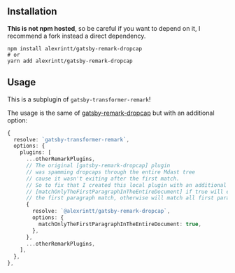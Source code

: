 ## Installation

**This is not npm hosted**, so be careful if you want to depend on it, I recommend a fork instead a direct dependency.

```
npm install alexrintt/gatsby-remark-dropcap
# or
yarn add alexrintt/gatsby-remark-dropcap
```

## Usage

This is a subplugin of `gatsby-transformer-remark`!

The usage is the same of [gatsby-remark-dropcap](https://www.gatsbyjs.com/plugins/gatsby-remark-dropcap/) but with an additional option:

```ts
{
  resolve: `gatsby-transformer-remark`,
  options: {
    plugins: [
      ...otherRemarkPlugins,
      // The original [gatsby-remark-dropcap] plugin
      // was spamming dropcaps through the entire Mdast tree
      // cause it wasn't exiting after the first match.
      // So to fix that I created this local plugin with an additional option:
      // [matchOnlyTheFirstParagraphInTheEntireDocument] if true will exit after
      // the first paragraph match, otherwise will match all first paragraphs.
      {
        resolve: `@alexrintt/gatsby-remark-dropcap`,
        options: {
          matchOnlyTheFirstParagraphInTheEntireDocument: true,
        },
      },
      ...otherRemarkPlugins,
    ],
  },
},
```
